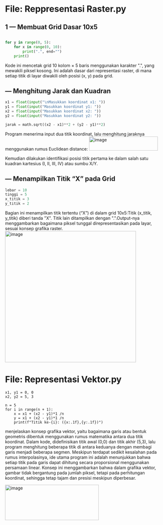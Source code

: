 # File: Reppresentasi Raster.py
## 1 — Membuat Grid Dasar 10x5 
```python

for y in range(0, 5):
    for x in range(0, 10):
        print(".", end="")
    print()
```
Kode ini mencetak grid 10 kolom × 5 baris menggunakan karakter ".", yang mewakili piksel kosong.
Ini adalah dasar dari representasi raster, di mana setiap titik di layar diwakili oleh posisi (x, y) pada grid.

## — Menghitung Jarak dan Kuadran
```python
x1 = float(input("\nMasukkan koordinat x1: "))
y1 = float(input("Masukkan koordinat y1: "))
x2 = float(input("Masukkan koordinat x2: "))
y2 = float(input("Masukkan koordinat y2: "))

jarak = math.sqrt((x2 - x1)**2 + (y2 - y1)**2)
```
Program menerima input dua titik koordinat, lalu menghitung jaraknya menggunakan rumus Euclidean distance:
<img width="226" height="46" alt="image" src="https://github.com/user-attachments/assets/d596e8fa-559c-4f41-8a86-54466e65a4cf" />


Kemudian dilakukan identifikasi posisi titik pertama ke dalam salah satu kuadran kartesius (I, II, III, IV) atau sumbu X/Y.

## — Menampilkan Titik “X” pada Grid
```python
lebar = 10
tinggi = 5
x_titik = 3
y_titik = 2
```
Bagian ini menampilkan titik tertentu (“X”) di dalam grid 10x5:Titik (x_titik, y_titik) diberi tanda "X".
Titik lain ditampilkan dengan ".".Output-nya menggambarkan bagaimana piksel tunggal direpresentasikan pada layar, sesuai konsep grafika raster.
<img width="430" height="431" alt="image" src="https://github.com/user-attachments/assets/aa2f0746-bf5b-4a49-9f6e-7f7dd93c934c" />

# File: Representasi Vektor.py
```phython
x1, y1 = 0, 0
x2, y2 = 5, 3

n = 5
for i in range(n + 1):
    x = x1 + (x2 - y1)*1 /n
    y = x1 + (x2 - y1)*1 /n
    print(f"Titik ke-{i}: ({x:.1f},{y:.1f})")
```
menjelaskan konsep grafika vektor, yaitu bagaimana garis atau bentuk geometris dibentuk menggunakan rumus matematika antara
dua titik koordinat. Dalam kode, didefinisikan titik awal (0,0) dan titik akhir (5,3), lalu program menghitung beberapa titik
di antara keduanya dengan membagi garis menjadi beberapa segmen. Meskipun terdapat sedikit kesalahan pada rumus interpolasinya,
ide utama program ini adalah menunjukkan bahwa setiap titik pada garis dapat dihitung secara proporsional menggunakan persamaan linear.
Konsep ini menggambarkan bahwa dalam grafika vektor, gambar tidak bergantung pada jumlah piksel, tetapi pada perhitungan koordinat,
sehingga tetap tajam dan presisi meskipun diperbesar.

<img width="308" height="116" alt="image" src="https://github.com/user-attachments/assets/ec2094b4-5bed-42c5-a11e-08d4a2f43ee9" />
